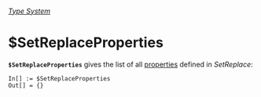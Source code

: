 ###### [Type System](README.md)

# $SetReplaceProperties

**`$SetReplaceProperties`** gives the list of all [properties](/Documentation/Properties/README.md) defined in
*SetReplace*:

```wl
In[] := $SetReplaceProperties
Out[] = {}
```
